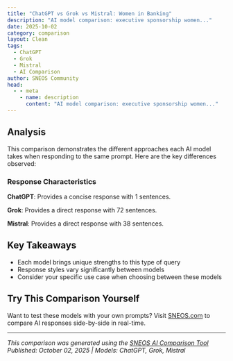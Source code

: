 ```yaml
---
title: "ChatGPT vs Grok vs Mistral: Women in Banking"
description: "AI model comparison: executive sponsorship women..."
date: 2025-10-02
category: comparison
layout: Clean
tags:
  - ChatGPT
  - Grok
  - Mistral
  - AI Comparison
author: SNEOS Community
head:
  - - meta
    - name: description
      content: "AI model comparison: executive sponsorship women..."
---
```


<ChatComparison
  title="ChatGPT vs Grok vs Mistral: Women in Banking"
  prompt="executive sponsorship women"
  :responses='{
    "ChatGPT": "Error calling OpenAI API.",
    "Grok": "Executive sponsorship for women refers to a strategic relationship in which a senior leader (often a C-suite executive or high-ranking manager) actively supports and advocates for a woman\u2019s career advancement within an organization. This concept is often tied to diversity, equity, and inclusion (DEI) initiatives aimed at addressing gender disparities in leadership roles. Below, I\u2019ll break down the key aspects, benefits, challenges, and best practices related to executive sponsorship for women.\n\n### What is Executive Sponsorship for Women?\nExecutive sponsorship goes beyond mentorship. While mentorship involves guidance and advice, sponsorship entails a senior leader using their influence, network, and authority to create opportunities for their prot\u00E9g\u00E9. For women in the workplace, this can mean being recommended for high-visibility projects, promotions, or leadership roles that might otherwise be out of reach due to systemic barriers or unconscious bias.\n\nSponsors typically:\n- Advocate for the individual in decision-making spaces (e.g., during promotion discussions).\n- Provide visibility by connecting them to key stakeholders or assigning them to critical projects.\n- Offer strategic career advice and help navigate organizational politics.\n- Use their credibility to build trust in the prot\u00E9g\u00E9\u2019s abilities among peers and other leaders.\n\n### Why is It Important for Women?\nWomen often face unique challenges in the workplace, including the glass ceiling, limited access to influential networks, and unconscious bias. Executive sponsorship helps address these barriers by:\n1. **Closing the Gender Gap in Leadership**: Women remain underrepresented in senior roles. According to McKinsey\u2019s 2023 Women in the Workplace report, women hold only 29% of C-suite positions in the U.S. Sponsorship can accelerate their ascent to leadership.\n2. **Breaking Down Systemic Barriers**: Sponsors can challenge biases and stereotypes by actively promoting women for roles they might be overlooked for.\n3. **Building Confidence and Networks**: Women may have fewer opportunities to connect with senior leaders. A sponsor provides access to networks and builds confidence through validation and support.\n4. **Driving Organizational Success**: Diverse leadership teams are linked to better business outcomes. Sponsoring women contributes to innovation, broader perspectives, and improved financial performance.\n\n### Benefits of Executive Sponsorship for Women\n- **For the Individual**: Increased visibility, career progression, access to opportunities, and personal growth through feedback and guidance.\n- **For the Organization**: Enhanced diversity in leadership, improved employee engagement, and a stronger talent pipeline.\n- **For the Sponsor**: Personal fulfillment from fostering talent, a stronger reputation as a leader committed to equity, and access to fresh perspectives from diverse talent.\n\n### Challenges in Implementing Sponsorship for Women\n1. **Limited Availability of Sponsors**: Senior leaders may have time constraints or may not prioritize sponsorship, especially if DEI isn\u2019t a core organizational value.\n2. **Unconscious Bias**: Some executives may gravitate toward sponsoring individuals who are similar to them (often men), perpetuating \u201Caffinity bias.\u201D\n3. **Perception Issues**: Sponsorship relationships may be misunderstood or viewed skeptically, with assumptions of favoritism or inappropriate dynamics.\n4. **Lack of Formal Programs**: Without structured sponsorship initiatives, women may struggle to find sponsors, especially in male-dominated industries.\n\n### Best Practices for Effective Sponsorship Programs for Women\n1. **Formalize Sponsorship Programs**:\n   - Organizations should create structured programs that pair high-potential women with senior leaders.\n   - Set clear goals, expectations, and accountability measures for sponsors.\n2. **Train Sponsors**:\n   - Educate sponsors on unconscious bias, gender equity, and the unique challenges women face in the workplace.\n   - Equip them with tools to advocate effectively and provide constructive feedback.\n3. **Encourage Cross-Gender Sponsorship**:\n   - While same-gender sponsorship can be valuable, cross-gender relationships (e.g., male sponsors for women) are often necessary due to the overrepresentation of men in senior roles.\n   - Foster a culture where such relationships are normalized and professional boundaries are respected.\n4. **Focus on High-Potential Talent**:\n   - Identify women with strong performance and potential early in their careers to maximize the impact of sponsorship.\n5. **Measure and Track Progress**:\n   - Monitor outcomes such as promotion rates, retention, and diversity in leadership roles to assess the effectiveness of sponsorship initiatives.\n6. **Create a Culture of Inclusion**:\n   - Sponsorship should be part of a broader DEI strategy that includes mentorship, flexible work policies, and anti-bias training.\n\n### Examples of Successful Initiatives\n- **Catalyst\u2019s Women on Board Program**: Catalyst, a global nonprofit focused on gender equity, pairs women with sponsors to prepare them for board positions.\n- **Corporate Programs**: Companies like IBM, Deloitte, and Accenture have implemented formal sponsorship programs targeting women and underrepresented groups, resulting in measurable increases in diversity at senior levels.\n- **Industry-Specific Efforts**: In tech, organizations like Women Who Code and Girls Who Code connect women with influential sponsors to combat the gender gap in STEM fields.\n\n### How Women Can Seek Sponsorship\n1. **Build Visibility**: Deliver exceptional results, take on leadership roles in projects, and actively network within the organization.\n2. **Identify Potential Sponsors**: Look for senior leaders who align with your career goals and demonstrate a commitment to DEI.\n3. **Communicate Your Value**: Clearly articulate your aspirations, strengths, and what you bring to the table when approaching a potential sponsor.\n4. **Leverage Existing Networks**: Use mentorship programs, employee resource groups (ERGs), or professional associations to connect with potential sponsors.\n\n### Conclusion\nExecutive sponsorship is a powerful tool for advancing women in the workplace, breaking down barriers, and fostering equitable leadership. For it to be effective, organizations must commit to creating structured programs, training sponsors, and cultivating an inclusive culture. Women, in turn, can proactively seek sponsorship by building visibility and demonstrating their potential. When done right, executive sponsorship not only benefits individual women but also drives organizational success and societal progress toward gender equity.\n\nIf you\u2019re looking for specific resources, case studies, or further details on implementing sponsorship programs, let me know!",
    "Mistral": "Executive sponsorship for women in the workplace is a critical component of fostering diversity, equity, and inclusion. An executive sponsor can provide valuable support, mentorship, and advocacy to help women advance in their careers. Here are some key aspects of executive sponsorship for women:\n\n### 1. **Mentorship and Guidance**\n   - **Career Development:** Provide advice on career paths, skill development, and professional growth.\n   - **Networking:** Introduce women to key industry contacts and networking opportunities.\n   - **Feedback:** Offer constructive feedback and support in navigating workplace challenges.\n\n### 2. **Advocacy and Visibility**\n   - **Promotion:** Advocate for women in promotion discussions and performance reviews.\n   - **Opportunities:** Ensure women are considered for high-visibility projects, leadership roles, and other career-advancing opportunities.\n   - **Recognition:** Highlight the achievements and contributions of women within the organization.\n\n### 3. **Support and Resources**\n   - **Training:** Facilitate access to training programs, workshops, and other developmental resources.\n   - **Work-Life Balance:** Support initiatives that promote work-life balance, such as flexible work arrangements and family-friendly policies.\n   - **Mental Health:** Encourage a culture that supports mental health and well-being.\n\n### 4. **Inclusive Leadership**\n   - **Diverse Teams:** Foster diverse and inclusive teams where women feel valued and heard.\n   - **Unconscious Bias:** Address and mitigate unconscious biases that may hinder women\u0027s progress.\n   - **Inclusive Policies:** Advocate for policies that support gender equity, such as equal pay and anti-discrimination measures.\n\n### 5. **Role Modeling**\n   - **Leadership:** Serve as a role model for women by demonstrating effective leadership and professionalism.\n   - **Values:** Embody the values of diversity, equity, and inclusion in all interactions and decisions.\n\n### 6. **Feedback and Accountability**\n   - **Performance Metrics:** Use performance metrics to track the progress and success of women in the organization.\n   - **Feedback Loops:** Establish feedback loops to ensure that women\u0027s voices are heard and their concerns are addressed.\n   - **Accountability:** Hold leaders accountable for promoting gender equity and supporting women\u0027s advancement.\n\n### 7. **Community and Support Groups**\n   - **Employee Resource Groups (ERGs):** Support the creation and activities of ERGs focused on women\u0027s issues.\n   - **Peer Support:** Encourage peer support networks where women can share experiences, challenges, and successes.\n\n### 8. **Policy and Cultural Change**\n   - **Policy Review:** Regularly review and update policies to ensure they support gender equity.\n   - **Cultural Shifts:** Foster a culture that values and respects the contributions of women and promotes their advancement.\n\n### 9. **External Advocacy**\n   - **Industry Initiatives:** Participate in industry-wide initiatives aimed at promoting gender equity.\n   - **Public Advocacy:** Use public platforms to advocate for women\u0027s rights and gender equity.\n\n### 10. **Continuous Learning**\n   - **Stay Informed:** Stay informed about the latest research, best practices, and trends in gender equity and inclusion.\n   - **Adapt and Evolve:** Be open to adapting and evolving strategies based on feedback and changing circumstances.\n\nBy actively engaging in these aspects, executive sponsors can play a pivotal role in creating a more inclusive and equitable workplace for women."
  }'
  published-date="14:20"
/>

## Analysis

This comparison demonstrates the different approaches each AI model takes when responding to the same prompt. Here are the key differences observed:

### Response Characteristics

**ChatGPT**: Provides a concise response with 1 sentences. 

**Grok**: Provides a direct response with 72 sentences. 

**Mistral**: Provides a direct response with 38 sentences. 

## Key Takeaways

- Each model brings unique strengths to this type of query
- Response styles vary significantly between models
- Consider your specific use case when choosing between these models

## Try This Comparison Yourself

Want to test these models with your own prompts? Visit [SNEOS.com](https://sneos.com) to compare AI responses side-by-side in real-time.

---

*This comparison was generated using the [SNEOS AI Comparison Tool](https://sneos.com)*
*Published: October 02, 2025 | Models: ChatGPT, Grok, Mistral*
